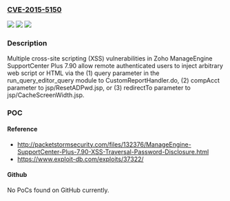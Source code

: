 ### [CVE-2015-5150](https://cve.mitre.org/cgi-bin/cvename.cgi?name=CVE-2015-5150)
![](https://img.shields.io/static/v1?label=Product&message=n%2Fa&color=blue)
![](https://img.shields.io/static/v1?label=Version&message=n%2Fa&color=blue)
![](https://img.shields.io/static/v1?label=Vulnerability&message=n%2Fa&color=brighgreen)

### Description

Multiple cross-site scripting (XSS) vulnerabilities in Zoho ManageEngine SupportCenter Plus 7.90 allow remote authenticated users to inject arbitrary web script or HTML via the (1) query parameter in the run_query_editor_query module to CustomReportHandler.do, (2) compAcct parameter to jsp/ResetADPwd.jsp, or (3) redirectTo parameter to jsp/CacheScreenWidth.jsp.

### POC

#### Reference
- http://packetstormsecurity.com/files/132376/ManageEngine-SupportCenter-Plus-7.90-XSS-Traversal-Password-Disclosure.html
- https://www.exploit-db.com/exploits/37322/

#### Github
No PoCs found on GitHub currently.

